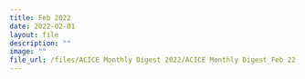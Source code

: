 ```yaml
---
title: Feb 2022
date: 2022-02-01
layout: file
description: ""
image: ""
file_url: /files/ACICE Monthly Digest 2022/ACICE Monthly Digest_Feb 22.pdf
---
```

